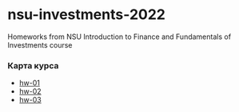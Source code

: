 # nsu-investments-2022
Homeworks from NSU Introduction to Finance and Fundamentals of Investments сourse

### Карта курса

* [hw-01](hw-01)
* [hw-02](hw-02)
* [hw-03](hw-03)
